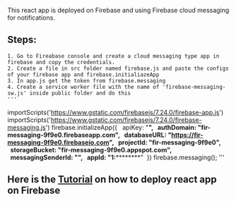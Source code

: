 This react app is deployed on Firebase and using Firebase cloud messaging for notifications.


## Steps:

	1. Go to Fireabase console and create a cloud messaging type app in firebase and copy the credentials.
	2. Create a file in src folder named firebase.js and paste the configs of your firebase app and firebase.initialiazeApp
	3. In app.js get the token from firebase.messaging
	4. Create a service worker file with the name of 'firebase-messaging-sw.js' inside public folder and do this
	'''
  importScripts('https://www.gstatic.com/firebasejs/7.24.0/firebase-app.js')
	importScripts('https://www.gstatic.com/firebasejs/7.24.0/firebase-messaging.js')
	firebase.initializeApp({
	  apiKey: "************",
	  authDomain: "fir-messaging-9f9e0.firebaseapp.com",
	  databaseURL: "https://fir-messaging-9f9e0.firebaseio.com",
	  projectId: "fir-messaging-9f9e0",
	  storageBucket: "fir-messaging-9f9e0.appspot.com",
	  messagingSenderId: "**********",
	  appId: "1:**********" 
	})
firebase.messaging();
'''



## Here is the [Tutorial](https://dzone.com/articles/react-apps-firebase) on how to deploy react app on Firebase